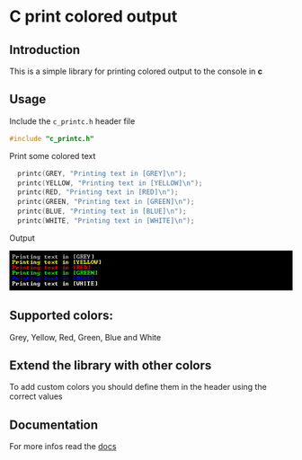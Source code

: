 # C print colored output

## Introduction

This is a simple library for printing colored output to the console in **c**

## Usage

Include the `c_printc.h` header file
```c
#include "c_printc.h"
```
Print some colored text
```c
  printc(GREY, "Printing text in [GREY]\n");
  printc(YELLOW, "Printing text in [YELLOW]\n");
  printc(RED, "Printing text in [RED]\n");
  printc(GREEN, "Printing text in [GREEN]\n");
  printc(BLUE, "Printing text in [BLUE]\n");
  printc(WHITE, "Printing text in [WHITE]\n");
```
Output

![output](./output.png)

## Supported colors:

Grey, Yellow, Red, Green, Blue and White

## Extend the library with other colors

To add custom colors you should define them in the header using the correct values

## Documentation

For more infos read the [docs](https://github.com/Tommy-LifeLongLearner/c_printc/wiki/Documentation)